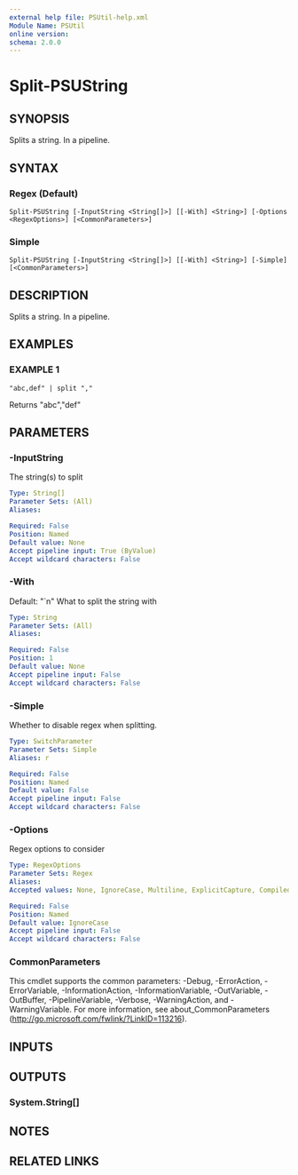 ```yaml
---
external help file: PSUtil-help.xml
Module Name: PSUtil
online version:
schema: 2.0.0
---
```


# Split-PSUString

## SYNOPSIS
Splits a string.
In a pipeline.

## SYNTAX

### Regex (Default)
```
Split-PSUString [-InputString <String[]>] [[-With] <String>] [-Options <RegexOptions>] [<CommonParameters>]
```

### Simple
```
Split-PSUString [-InputString <String[]>] [[-With] <String>] [-Simple] [<CommonParameters>]
```

## DESCRIPTION
Splits a string.
In a pipeline.

## EXAMPLES

### EXAMPLE 1
```
"abc,def" | split ","
```

Returns "abc","def"

## PARAMETERS

### -InputString
The string(s) to split

```yaml
Type: String[]
Parameter Sets: (All)
Aliases:

Required: False
Position: Named
Default value: None
Accept pipeline input: True (ByValue)
Accept wildcard characters: False
```

### -With
Default: "\`n"
What to split the string with

```yaml
Type: String
Parameter Sets: (All)
Aliases:

Required: False
Position: 1
Default value: None
Accept pipeline input: False
Accept wildcard characters: False
```

### -Simple
Whether to disable regex when splitting.

```yaml
Type: SwitchParameter
Parameter Sets: Simple
Aliases: r

Required: False
Position: Named
Default value: False
Accept pipeline input: False
Accept wildcard characters: False
```

### -Options
Regex options to consider

```yaml
Type: RegexOptions
Parameter Sets: Regex
Aliases:
Accepted values: None, IgnoreCase, Multiline, ExplicitCapture, Compiled, Singleline, IgnorePatternWhitespace, RightToLeft, ECMAScript, CultureInvariant

Required: False
Position: Named
Default value: IgnoreCase
Accept pipeline input: False
Accept wildcard characters: False
```

### CommonParameters
This cmdlet supports the common parameters: -Debug, -ErrorAction, -ErrorVariable, -InformationAction, -InformationVariable, -OutVariable, -OutBuffer, -PipelineVariable, -Verbose, -WarningAction, and -WarningVariable.
For more information, see about_CommonParameters (http://go.microsoft.com/fwlink/?LinkID=113216).

## INPUTS

## OUTPUTS

### System.String[]

## NOTES

## RELATED LINKS
